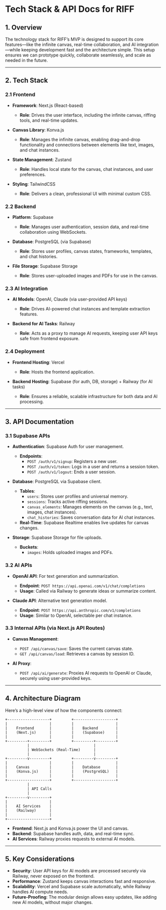 # **Tech Stack & API Docs for RIFF**

## **1. Overview**

The technology stack for RIFF’s MVP is designed to support its core features—like the infinite canvas, real-time collaboration, and AI integration—while keeping development fast and the architecture simple. This setup ensures we can prototype quickly, collaborate seamlessly, and scale as needed in the future.

---

## **2. Tech Stack**

### **2.1 Frontend**
- **Framework**: Next.js (React-based)  
  - **Role**: Drives the user interface, including the infinite canvas, riffing tools, and real-time updates.  

- **Canvas Library**: Konva.js  
  - **Role**: Manages the infinite canvas, enabling drag-and-drop functionality and connections between elements like text, images, and chat instances.  

- **State Management**: Zustand  
  - **Role**: Handles local state for the canvas, chat instances, and user preferences.  

- **Styling**: TailwindCSS  
  - **Role**: Delivers a clean, professional UI with minimal custom CSS.  

### **2.2 Backend**
- **Platform**: Supabase  
  - **Role**: Manages user authentication, session data, and real-time collaboration using WebSockets.  

- **Database**: PostgreSQL (via Supabase)  
  - **Role**: Stores user profiles, canvas states, frameworks, templates, and chat histories.  

- **File Storage**: Supabase Storage  
  - **Role**: Stores user-uploaded images and PDFs for use in the canvas.  

### **2.3 AI Integration**
- **AI Models**: OpenAI, Claude (via user-provided API keys)  
  - **Role**: Drives AI-powered chat instances and template extraction features.  

- **Backend for AI Tasks**: Railway  
  - **Role**: Acts as a proxy to manage AI requests, keeping user API keys safe from frontend exposure.  

### **2.4 Deployment**
- **Frontend Hosting**: Vercel  
  - **Role**: Hosts the frontend application.  

- **Backend Hosting**: Supabase (for auth, DB, storage) + Railway (for AI tasks)  
  - **Role**: Ensures a reliable, scalable infrastructure for both data and AI processing.  

---

## **3. API Documentation**

### **3.1 Supabase APIs**
- **Authentication**: Supabase Auth for user management.  
  - **Endpoints**:  
    - `POST /auth/v1/signup`: Registers a new user.  
    - `POST /auth/v1/token`: Logs in a user and returns a session token.  
    - `POST /auth/v1/logout`: Ends a user session.  

- **Database**: PostgreSQL via Supabase client.  
  - **Tables**:  
    - `users`: Stores user profiles and universal memory.  
    - `sessions`: Tracks active riffing sessions.  
    - `canvas_elements`: Manages elements on the canvas (e.g., text, images, chat instances).  
    - `chat_histories`: Saves conversation data for AI chat instances.  
  - **Real-Time**: Supabase Realtime enables live updates for canvas changes.  

- **Storage**: Supabase Storage for file uploads.  
  - **Buckets**:  
    - `images`: Holds uploaded images and PDFs.  

### **3.2 AI APIs**
- **OpenAI API**: For text generation and summarization.  
  - **Endpoint**: `POST https://api.openai.com/v1/chat/completions`  
  - **Usage**: Called via Railway to generate ideas or summarize content.  

- **Claude API**: Alternative text generation model.  
  - **Endpoint**: `POST https://api.anthropic.com/v1/completions`  
  - **Usage**: Similar to OpenAI, selectable per chat instance.  

### **3.3 Internal APIs (via Next.js API Routes)**
- **Canvas Management**:  
  - `POST /api/canvas/save`: Saves the current canvas state.  
  - `GET /api/canvas/load`: Retrieves a canvas by session ID.  

- **AI Proxy**:  
  - `POST /api/ai/generate`: Proxies AI requests to OpenAI or Claude, securely using user-provided keys.  

---

## **4. Architecture Diagram**

Here’s a high-level view of how the components connect:

```plaintext
+-------------------+         +-------------------+
|                   |         |                   |
|    Frontend       |         |    Backend        |
|    (Next.js)      |         |    (Supabase)     |
|                   |         |                   |
+---------+---------+         +---------+---------+
          |                             |
          | WebSockets (Real-Time)      |
          |                             |
+---------v---------+         +---------v---------+
|                   |         |                   |
|    Canvas         |         |    Database       |
|    (Konva.js)     |         |    (PostgreSQL)   |
|                   |         |                   |
+-------------------+         +-------------------+
          |
          | API Calls
          |
+---------v---------+
|                   |
|    AI Services    |
|    (Railway)      |
|                   |
+-------------------+
```

- **Frontend**: Next.js and Konva.js power the UI and canvas.  
- **Backend**: Supabase handles auth, data, and real-time sync.  
- **AI Services**: Railway proxies requests to external AI models.  

---

## **5. Key Considerations**

- **Security**: User API keys for AI models are processed securely via Railway, never exposed on the frontend.  
- **Performance**: Zustand keeps canvas interactions fast and responsive.  
- **Scalability**: Vercel and Supabase scale automatically, while Railway handles AI compute needs.  
- **Future-Proofing**: The modular design allows easy updates, like adding new AI models, without major changes.